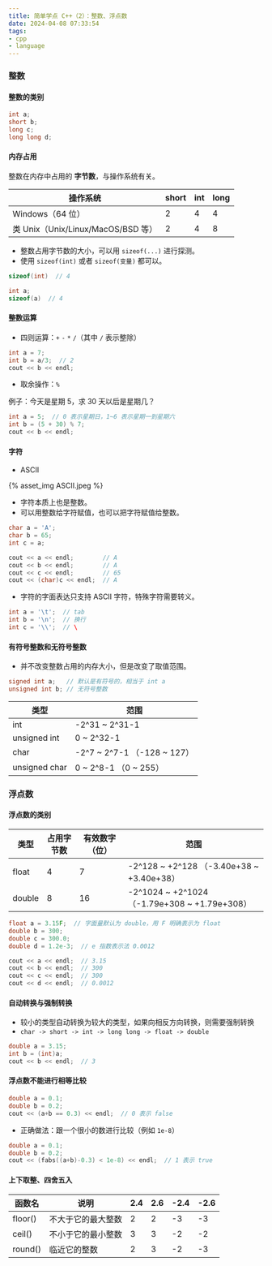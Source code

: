 ```yaml
---
title: 简单学点 C++（2）：整数、浮点数
date: 2024-04-08 07:33:54
tags:
- cpp
- language
---
```


### 整数

#### 整数的类别

```cpp
int a;
short b;
long c;
long long d;
```

#### 内存占用

整数在内存中占用的 **字节数**，与操作系统有关。

| 操作系统 | short | int | long |
| --- | --- | --- | --- |
| Windows（64 位） | 2 | 4 | 4 |
| 类 Unix（Unix/Linux/MacOS/BSD 等） | 2 | 4 | 8 |

- 整数占用字节数的大小，可以用 `sizeof(...)` 进行探测。
- 使用 `sizeof(int)` 或者 `sizeof(变量)` 都可以。

```cpp
sizeof(int)  // 4

int a;
sizeof(a)  // 4
```

#### 整数运算

- 四则运算：`+` `-` `*` `/`（其中 `/` 表示整除）

```cpp
int a = 7;
int b = a/3;  // 2
cout << b << endl;
```

- 取余操作：`%`

例子：今天是星期 5，求 30 天以后是星期几？

```cpp
int a = 5;  // 0 表示星期日，1~6 表示星期一到星期六
int b = (5 + 30) % 7;
cout << b << endl;
```

#### 字符

- ASCII

{% asset_img ASCII.jpeg %}

- 字符本质上也是整数。
- 可以用整数给字符赋值，也可以把字符赋值给整数。

```cpp
char a = 'A';
char b = 65;
int c = a;

cout << a << endl;        // A
cout << b << endl;        // A
cout << c << endl;        // 65
cout << (char)c << endl;  // A
```

- 字符的字面表达只支持 ASCII 字符，特殊字符需要转义。

```cpp
int a = '\t';  // tab
int b = '\n';  // 换行
int c = '\\';  // \
```

#### 有符号整数和无符号整数

- 并不改变整数占用的内存大小，但是改变了取值范围。

```cpp
signed int a;   // 默认是有符号的，相当于 int a
unsigned int b; // 无符号整数
```

| 类型 | 范围 |
| --- | --- |
| int | -2^31 ~ 2^31-1 |
| unsigned int | 0 ~ 2^32-1 |
| char | -2^7 ~ 2^7-1 （-128 ~ 127） |
| unsigned char | 0 ~ 2^8-1 （0 ~ 255）|

### 浮点数

#### 浮点数的类别

| 类型 | 占用字节数 | 有效数字（位） | 范围 |
| --- | --- | --- | --- |
| float | 4 | 7 | -2^128 ~ +2^128 （-3.40e+38 ~ +3.40e+38） |
| double | 8 | 16 | -2^1024 ~ +2^1024 （-1.79e+308 ~ +1.79e+308） |

```cpp
float a = 3.15F;  // 字面量默认为 double，用 F 明确表示为 float
double b = 300;
double c = 300.0;
double d = 1.2e-3;  // e 指数表示法 0.0012

cout << a << endl;  // 3.15
cout << b << endl;  // 300
cout << c << endl;  // 300
cout << d << endl;  // 0.0012
```

#### 自动转换与强制转换

- 较小的类型自动转换为较大的类型，如果向相反方向转换，则需要强制转换
- `char -> short -> int -> long long -> float -> double`

```cpp
double a = 3.15;
int b = (int)a;
cout << b << endl;  // 3
```

#### 浮点数不能进行相等比较

```cpp
double a = 0.1;
double b = 0.2;
cout << (a+b == 0.3) << endl;  // 0 表示 false
```

- 正确做法：跟一个很小的数进行比较（例如 `1e-8`）

```cpp
double a = 0.1;
double b = 0.2;
cout << (fabs((a+b)-0.3) < 1e-8) << endl;  // 1 表示 true
```

#### 上下取整、四舍五入

| 函数名 | 说明 | 2.4 | 2.6 | -2.4 | -2.6 |
| --- | --- | --- | --- | --- | --- |
| floor() | 不大于它的最大整数 | 2 | 2 | -3 | -3 |
| ceil() | 不小于它的最小整数 | 3 | 3 | -2 | -2 |
| round() | 临近它的整数 | 2 | 3 | -2 | -3 |

